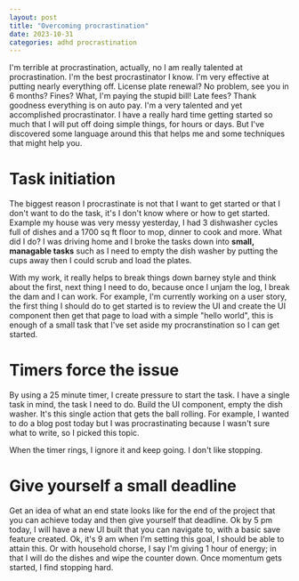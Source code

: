 ```yaml
---
layout: post
title: "Overcoming procrastination"
date: 2023-10-31
categories: adhd procrastination
---
```


I'm terrible at procrastination, actually, no I am really talented at procrastination. I'm the best procrastinator I know. I'm very effective at putting nearly everything off. License plate renewal? No problem, see you in 6 months? Fines? What, I'm paying the stupid bill! Late fees? Thank goodness everything is on auto pay. I'm a very talented and yet accomplished procrastinator. I have a really hard time getting started so much that I will put off doing simple things, for hours or days. But I've discovered some language around this that helps me and some techniques that might help you. 

# Task initiation

The biggest reason I procrastinate is not that I want to get started or that I don't want to do the task, it's I don't know where or how to get started. Example my house was very messy yesterday, I had 3 dishwasher cycles full of dishes and a 1700 sq ft floor to mop, dinner to cook and more. What did I do? I was driving home and I broke the tasks down into <strong>small, managable tasks</strong> such as I need to empty the dish washer by putting the cups away then I could scrub and load the plates. 

With my work, it really helps to break things down barney style and think about the first, next thing I need to do, because once I unjam the log, I break the dam and I can work. For example, I'm currently working on a user story, the first thing I should do to get started is to review the UI and create the UI component then get that page to load with a simple "hello world", this is enough of a small task that I've set aside my procranstination so I can get started. 

# Timers force the issue 

By using a 25 minute timer, I create pressure to start the task. I have a single task in mind, the task I need to do. Build the UI component, empty the dish washer. It's this single action that gets the ball rolling. For example, I wanted to do a blog post today but I was procrastinating because I wasn't sure what to write, so I picked this topic. 

When the timer rings, I ignore it and keep going. I don't like stopping. 

# Give yourself a small deadline

Get an idea of what an end state looks like for the end of the project that you can achieve today and then give yourself that deadline. Ok by 5 pm today, I will have a new UI built that you can navigate to, with a basic save feature created. Ok, it's 9 am when I'm setting this goal, I should be able to attain this. Or with household chorse, I say I'm giving 1 hour of energy; in that I will do the dishes and wipe the counter down. Once momentum gets started, I find stopping hard. 

